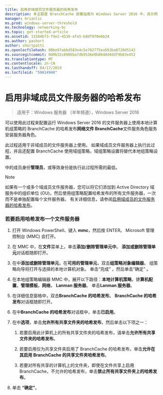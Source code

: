 ```yaml
---
title: 启用非域成员文件服务器的哈希发布
description: 本主题是 BranchCache 部署指南为 Windows Server 2016 中，该示例演示了如何部署 BranchCache 在分布式和托管缓存模式下以优化分支机构中的 WAN 带宽使用情况的一部分
manager: brianlic
ms.prod: windows-server-threshold
ms.technology: networking-bc
ms.topic: get-started-article
ms.assetid: 11584b73-f9e2-4530-afa5-b8df970e6b24
ms.author: pashort
author: shortpatti
ms.openlocfilehash: 00be97abbd583e4c5e762775ea563ba0720d5142
ms.sourcegitcommit: 0d0b32c8986ba7db9536e0b8648d4ddf9b03e452
ms.translationtype: MT
ms.contentlocale: zh-CN
ms.lasthandoff: 04/17/2019
ms.locfileid: "59814948"
---
```

# <a name="enable-hash-publication-for-non-domain-member-file-servers"></a>启用非域成员文件服务器的哈希发布

>适用于：Windows 服务器 （半年频道），Windows Server 2016

可以使用此过程来配置运行 Windows Server 2016 的文件服务器上使用本地计算机组策略的 BranchCache 的哈希发布**网络文件 BranchCache**文件服务角色服务安装服务器角色。  
  
此过程适用于非域成员的文件服务器上使用。 如果域成员文件服务器上执行此过程，并且还配置 BranchCache 使用域组策略，域组策略设置将替代本地组策略设置。  
  
中的成员身份**管理员**，或等效身份是执行此过程所需的最低。  
  
> [!NOTE]  
> 如果有一个或多个域成员文件服务器，您可以将它们添加到 Active Directory 域服务中的组织单位 (OU)，然后使用组策略配置哈希发布的所有文件服务器，一次而不是单独配置每个文件服务器。 有关详细信息，请参阅[启用域成员的文件服务器的哈希发布](../../branchcache/deploy/Enable-Hash-Publication-for-Domain-Member-File-Servers.md)。  
  
### <a name="to-enable-hash-publication-for-one-file-server"></a>若要启用哈希发布一个文件服务器  
  
1.  打开 Windows PowerShell、键入 **mmc**，然后按 ENTER。 Microsoft 管理控制台 (MMC) 会打开。  
  
2.  在 MMC 中，在**文件**菜单上，单击**添加/删除管理单元中**。 **添加或删除管理单元**对话框随即打开。  
  
3.  在中**添加或删除管理单元**，在**可用的管理单元**，双击**组策略对象编辑器**。 组策略向导将打开与选择的本地计算机对象。 单击“完成” ，然后单击“确定” 。  
  
4.  在本地组策略编辑器 MMC 中，展开以下路径：**本地计算机策略**，**计算机配置**，**管理模板**，**网络**， **Lanman 服务器**。 单击**Lanman 服务器**。  
  
5.  在详细信息窗格中，双击**BranchCache 的哈希发布**。 **BranchCache 的哈希发布**对话框随即打开。  
  
6.  在中**BranchCache 的哈希发布**对话框中，单击**已启用**。  
  
7.  在中**选项**，单击**允许所有共享文件夹的哈希发布**，然后单击以下项之一：  
  
    1.  若要启用此计算机上的所有共享文件夹的哈希发布，请单击**允许所有共享文件夹的哈希发布**。  
  
    2.  若要启用仅为共享文件夹启用了 BranchCache 的哈希发布，单击**允许在其启用 BranchCache 的共享文件夹哈希发布**。  
  
    3.  若要对所有共享的计算机上的文件夹，即使在文件共享上启用 BranchCache，不允许的哈希发布，单击**禁止所有共享文件夹上的哈希发布**。  
  
8.  单击 **“确定”**。  
  



